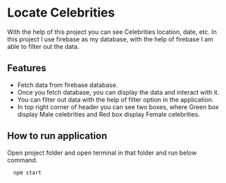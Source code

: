 
# Locate Celebrities
With the help of this project you can see Celebrities location, date, etc. In this project I use firebase as my database, with the help of firebase I am able to filter out the data. 




## Features

- Fetch data from firebase database.
- Once you fetch database, you can display the data and interact with it.
- You can filter out data with the help of filter option in the application.
- In top right corner of header you can see two boxes, where Green box display Male celebrities and Red box display Female celebrities.


## How to run application

Open project folder and open terminal in that folder and run below command.

```bash
  npm start
```
    